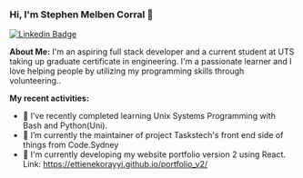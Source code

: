 ### Hi, I'm Stephen Melben Corral 👋

[![Linkedin Badge](https://img.shields.io/badge/-LinkedIn-0e76a8?style=flat-square&logo=Linkedin&logoColor=white)](https://www.linkedin.com/in/stephen-melben-corral-73468b6b)

**About Me:**
I'm an aspiring full stack developer and a current student at UTS taking up graduate certificate in engineering. 
I'm a passionate learner and I love helping people by utilizing my programming skills through volunteering..

**My recent activities:**
- 🌱 I’ve recently completed learning Unix Systems Programming with Bash and Python(Uni).
- 🔭 I’m currently the maintainer of project Taskstech's front end side of things from Code.Sydney
- 🔨 I'm currently developing my website portfolio version 2 using React.
      Link: https://ettienekorayyi.github.io/portfolio_v2/

<!--
**ettienekorayyi/ettienekorayyi** is a ✨ _special_ ✨ repository because its `README.md` (this file) appears on your GitHub profile.

Here are some ideas to get you started:

- 🔭 I’m currently working on ...
- 🌱 I’m currently learning ...
- 👯 I’m looking to collaborate on ...
- 🤔 I’m looking for help with ...
- 💬 Ask me about ...
- 📫 How to reach me: ...
- 😄 Pronouns: ...
- ⚡ Fun fact: ...
-->
